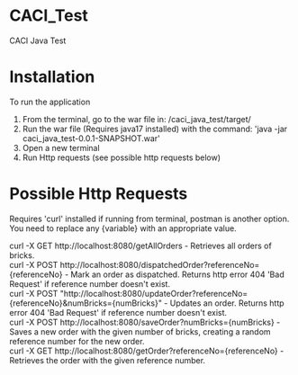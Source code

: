 # CACI_Test
CACI Java Test

# Installation
To run the application
1. From the terminal, go to the war file in: /caci_java_test/target/
2. Run the war file (Requires java17 installed) with the command: 'java -jar caci_java_test-0.0.1-SNAPSHOT.war'
3. Open a new terminal
4. Run Http requests (see possible http requests below)

# Possible Http Requests
Requires 'curl' installed if running from terminal, postman is another option.  
You need to replace any {variable} with an appropriate value.

curl -X GET http://localhost:8080/getAllOrders - Retrieves all orders of bricks.  
curl -X POST http://localhost:8080/dispatchedOrder?referenceNo={referenceNo} - Mark an order as dispatched. Returns http error 404 'Bad Request' if reference number doesn't exist.  
curl -X POST "http://localhost:8080/updateOrder?referenceNo={referenceNo}&numBricks={numBricks}" - Updates an order. Returns http error 404 'Bad Request' if reference number doesn't exist.  
curl -X POST http://localhost:8080/saveOrder?numBricks={numBricks} - Saves a new order with the given number of bricks, creating a random reference number for the new order.  
curl -X GET http://localhost:8080/getOrder?referenceNo={referenceNo} - Retrieves the order with the given reference number.
